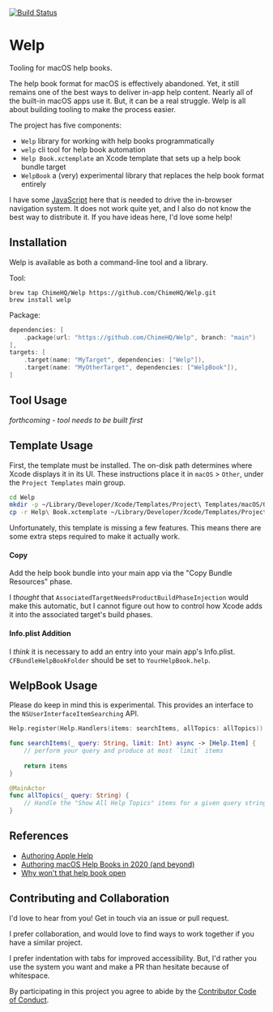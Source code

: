 [![Build Status][build status badge]][build status]

# Welp
Tooling for macOS help books.

The help book format for macOS is effectively abandoned. Yet, it still remains one of the best ways to deliver in-app help content. Nearly all of the built-in macOS apps use it. But, it can be a real struggle. Welp is all about building tooling to make the process easier.

The project has five components:

- `Welp` library for working with help books programmatically
- `welp` cli tool for help book automation
- `Help Book.xctemplate` an Xcode template that sets up a help book bundle target
- `WelpBook` a (very) experimental library that replaces the help book format entirely

I have some [JavaScript](Help%20Book.xctemplate/helpbook.js) here that is needed to drive the in-browser navigation system. It does not work quite yet, and I also do not know the best way to distribute it. If you have ideas here, I'd love some help!

## Installation

Welp is available as both a command-line tool and a library.

Tool:

```
brew tap ChimeHQ/Welp https://github.com/ChimeHQ/Welp.git
brew install welp
```

Package:

```swift
dependencies: [
    .package(url: "https://github.com/ChimeHQ/Welp", branch: "main")
],
targets: [
    .target(name: "MyTarget", dependencies: ["Welp"]),
	.target(name: "MyOtherTarget", dependencies: ["WelpBook"]),
]
```

## Tool Usage

*forthcoming - tool needs to be built first*

## Template Usage

First, the template must be installed. The on-disk path determines where Xcode displays it in its UI. These instructions place it in `macOS` > `Other`, under the `Project Templates` main group.

```bash
cd Welp
mkdir -p ~/Library/Developer/Xcode/Templates/Project\ Templates/macOS/Other
cp -r Help\ Book.xctemplate ~/Library/Developer/Xcode/Templates/Project\ Templates/macOS/Other/
```

Unfortunately, this template is missing a few features. This means there are some extra steps required to make it actually work.

#### Copy

Add the help book bundle into your main app via the "Copy Bundle Resources" phase.

I *thought* that `AssociatedTargetNeedsProductBuildPhaseInjection` would make this automatic, but I cannot figure out how to control how Xcode adds it into the associated target's build phases.

#### Info.plist Addition

I *think* it is necessary to add an entry into your main app's Info.plist. `CFBundleHelpBookFolder` should be set to `YourHelpBook.help`.

## WelpBook Usage

Please do keep in mind this is experimental. This provides an interface to the `NSUserInterfaceItemSearching` API.

```swift
Help.register(Help.Handlers(items: searchItems, allTopics: allTopics))

func searchItems(_ query: String, limit: Int) async -> [Help.Item] {
    // perform your query and produce at most `limit` items
    
    return items
}

@MainActor
func allTopics(_ query: String) {
    // Handle the "Show All Help Topics" items for a given query string 
}
```

## References

- [Authoring Apple Help](https://developer.apple.com/library/archive/documentation/Carbon/Conceptual/ProvidingUserAssitAppleHelp/authoring_help/authoring_help_book.html)
- [Authoring macOS Help Books in 2020 (and beyond)](https://marioaguzman.wordpress.com/2020/09/12/auth/)
- [Why won't that help book open](https://eclecticlight.co/2021/11/16/why-wont-that-help-book-open/)

## Contributing and Collaboration

I'd love to hear from you! Get in touch via an issue or pull request.

I prefer collaboration, and would love to find ways to work together if you have a similar project.

I prefer indentation with tabs for improved accessibility. But, I'd rather you use the system you want and make a PR than hesitate because of whitespace.

By participating in this project you agree to abide by the [Contributor Code of Conduct](CODE_OF_CONDUCT.md).

[build status]: https://github.com/ChimeHQ/Welp/actions
[build status badge]: https://github.com/ChimeHQ/Welp/workflows/CI/badge.svg
